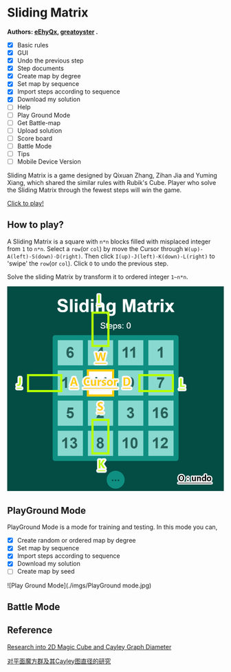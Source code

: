 # Sliding Matrix

**Authors: [eEhyQx](https://github.com/eEhyQx), [greatoyster](https://github.com/greatoyster) .**

- [x] Basic rules
- [x] GUI
- [x] Undo the previous step
- [x] Step documents
- [x] Create map by degree
- [x] Set map by sequence
- [x] Import steps according to sequence 
- [x] Download my solution
- [ ] Help
- [ ] Play Ground Mode
- [ ] Get Battle-map
- [ ] Upload solution
- [ ] Score board
- [ ] Battle Mode
- [ ] Tips
- [ ] Mobile Device Version

Sliding Matrix is a game designed by Qixuan Zhang, Zihan Jia and Yuming Xiang, which shared the similar rules with Rubik's Cube. Player who solve the Sliding Matrix through the fewest steps will win the game.

[Click to play!](https://eehyqx.github.io/SlidingMatrix/SlidingMatrix.html)

##  How to play?

A Sliding Matrix is a square with `n*n` blocks filled with misplaced integer from `1` to `n*n`. Select a `row`(or `col`) by move the Cursor through `W(up)-A(left)-S(down)-D(right)`.  Then click `I(up)-J(left)-K(down)-L(right)` to 'swipe' the `row`(or `col`). Click `O` to undo the previous step.

Solve the sliding Matrix by transform it to ordered integer `1~n*n`.

![map_guide](./imgs/map_guide.png)

## PlayGround Mode

PlayGround Mode is a mode for training and testing. In this mode you can,
- [x] Create random or ordered map by degree
- [x] Set map by sequence
- [x] Import steps according to sequence
- [x] Download my solution
- [ ] Create map by seed

![Play Ground Mode](./imgs/PlayGround mode.jpg)

## Battle Mode

## Reference

[Research into 2D Magic Cube  and Cayley Graph Diameter](https://github.com/eEhyQx/WeCreate/blob/master/0x02.%5Ben%5DResearch%20into%202D%20Magic%20Cube.pdf)

[对平面魔方群及其Cayley图直径的研究](https://github.com/eEhyQx/WeCreate/blob/master/0x02.%5Bcn%5D%E5%AF%B9%E5%B9%B3%E9%9D%A2%E9%AD%94%E6%96%B9%E7%BE%A4%E5%8F%8A%E5%85%B6Cayley%E5%9B%BE%E7%9B%B4%E5%BE%84%E7%9A%84%E7%A0%94%E7%A9%B6.pdf)
